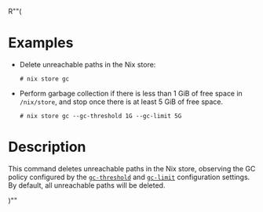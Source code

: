 R""(

# Examples

* Delete unreachable paths in the Nix store:

  ```console
  # nix store gc
  ```

* Perform garbage collection if there is less than 1 GiB of free space
  in `/nix/store`, and stop once there is at least 5 GiB of free
  space.

  ```console
  # nix store gc --gc-threshold 1G --gc-limit 5G
  ```

# Description

This command deletes unreachable paths in the Nix store, observing the
GC policy configured by the
[`gc-threshold`](../conf-file.md#conf-gc-threshold) and
[`gc-limit`](../conf-file.md#conf-gc-limit) configuration
settings. By default, all unreachable paths will be deleted.

)""
